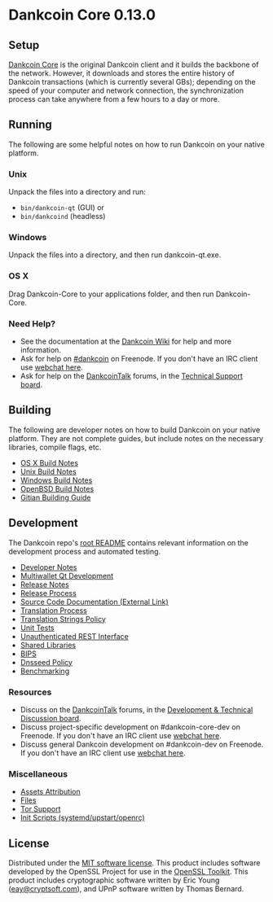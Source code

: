 Dankcoin Core 0.13.0
=====================

Setup
---------------------
[Dankcoin Core](http://dankcoin.org/en/download) is the original Dankcoin client and it builds the backbone of the network. However, it downloads and stores the entire history of Dankcoin transactions (which is currently several GBs); depending on the speed of your computer and network connection, the synchronization process can take anywhere from a few hours to a day or more.

Running
---------------------
The following are some helpful notes on how to run Dankcoin on your native platform.

### Unix

Unpack the files into a directory and run:

- `bin/dankcoin-qt` (GUI) or
- `bin/dankcoind` (headless)

### Windows

Unpack the files into a directory, and then run dankcoin-qt.exe.

### OS X

Drag Dankcoin-Core to your applications folder, and then run Dankcoin-Core.

### Need Help?

* See the documentation at the [Dankcoin Wiki](https://en.dankcoin.it/wiki/Main_Page)
for help and more information.
* Ask for help on [#dankcoin](http://webchat.freenode.net?channels=dankcoin) on Freenode. If you don't have an IRC client use [webchat here](http://webchat.freenode.net?channels=dankcoin).
* Ask for help on the [DankcoinTalk](https://dankcointalk.org/) forums, in the [Technical Support board](https://dankcointalk.org/index.php?board=4.0).

Building
---------------------
The following are developer notes on how to build Dankcoin on your native platform. They are not complete guides, but include notes on the necessary libraries, compile flags, etc.

- [OS X Build Notes](build-osx.md)
- [Unix Build Notes](build-unix.md)
- [Windows Build Notes](build-windows.md)
- [OpenBSD Build Notes](build-openbsd.md)
- [Gitian Building Guide](gitian-building.md)

Development
---------------------
The Dankcoin repo's [root README](/README.md) contains relevant information on the development process and automated testing.

- [Developer Notes](developer-notes.md)
- [Multiwallet Qt Development](multiwallet-qt.md)
- [Release Notes](release-notes.md)
- [Release Process](release-process.md)
- [Source Code Documentation (External Link)](https://dev.visucore.com/dankcoin/doxygen/)
- [Translation Process](translation_process.md)
- [Translation Strings Policy](translation_strings_policy.md)
- [Unit Tests](unit-tests.md)
- [Unauthenticated REST Interface](REST-interface.md)
- [Shared Libraries](shared-libraries.md)
- [BIPS](bips.md)
- [Dnsseed Policy](dnsseed-policy.md)
- [Benchmarking](benchmarking.md)

### Resources
* Discuss on the [DankcoinTalk](https://dankcointalk.org/) forums, in the [Development & Technical Discussion board](https://dankcointalk.org/index.php?board=6.0).
* Discuss project-specific development on #dankcoin-core-dev on Freenode. If you don't have an IRC client use [webchat here](http://webchat.freenode.net/?channels=dankcoin-core-dev).
* Discuss general Dankcoin development on #dankcoin-dev on Freenode. If you don't have an IRC client use [webchat here](http://webchat.freenode.net/?channels=dankcoin-dev).

### Miscellaneous
- [Assets Attribution](assets-attribution.md)
- [Files](files.md)
- [Tor Support](tor.md)
- [Init Scripts (systemd/upstart/openrc)](init.md)

License
---------------------
Distributed under the [MIT software license](http://www.opensource.org/licenses/mit-license.php).
This product includes software developed by the OpenSSL Project for use in the [OpenSSL Toolkit](https://www.openssl.org/). This product includes
cryptographic software written by Eric Young ([eay@cryptsoft.com](mailto:eay@cryptsoft.com)), and UPnP software written by Thomas Bernard.
